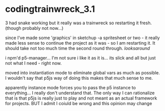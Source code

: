 # codingtrainwreck_3.1
3 had snake working but it really was a trainwreck so restarting it fresh.  (though probably not now...)

since I've made some 'graphics' in sketchup -a spritesheet or two - it really made less sense to continue the project as it was - so I am restarting it.  It should take not too much time the second round through. *looksaround*

i npm'd p5-manager... I'm not sure i like it as it is... its slick and all but just not what I need - right now. 

moved into instantiation mode to eliminate global vars as much as possible.  I wouldn't say that p5js way of doing this makes that much sense to me. 

apparently instance mode forces you to pass the p5 instance to everything... I really don't understand that.  The only way I can rationalize that is that p5js is really just to play and not meant as an actual framework for projects. BUT I admit I coiuld be wrong and this opinion may change